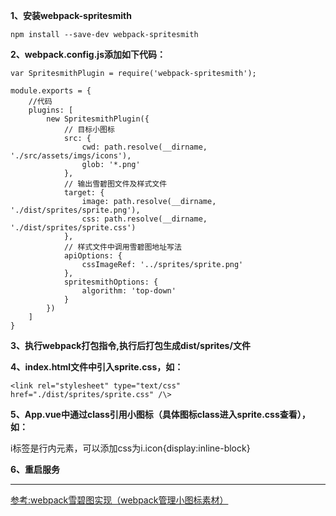 **1、安装webpack-spritesmith**
```
npm install --save-dev webpack-spritesmith
```
**2、webpack.config.js添加如下代码：**
```
var SpritesmithPlugin = require('webpack-spritesmith');

module.exports = {
	//代码
	plugins: [
		new SpritesmithPlugin({
			// 目标小图标
			src: {
				cwd: path.resolve(__dirname, './src/assets/imgs/icons'),
				glob: '*.png'
			},
			// 输出雪碧图文件及样式文件
			target: {
				image: path.resolve(__dirname, './dist/sprites/sprite.png'),
				css: path.resolve(__dirname, './dist/sprites/sprite.css')
			},
			// 样式文件中调用雪碧图地址写法
			apiOptions: {
				cssImageRef: '../sprites/sprite.png'
			},
			spritesmithOptions: {
				algorithm: 'top-down'
			}
		})
	]
}
```
**3、执行webpack打包指令,执行后打包生成dist/sprites/文件**

**4、index.html文件中引入sprite.css，如：**
```
<link rel="stylesheet" type="text/css" href="./dist/sprites/sprite.css" /\>
```
**5、App.vue中通过class引用小图标（具体图标class进入sprite.css查看），如：**

i标签是行内元素，可以添加css为i.icon{display:inline-block}

**6、重启服务**

---

[参考:webpack雪碧图实现（webpack管理小图标素材）](https://segmentfault.com/a/1190000008630212)


